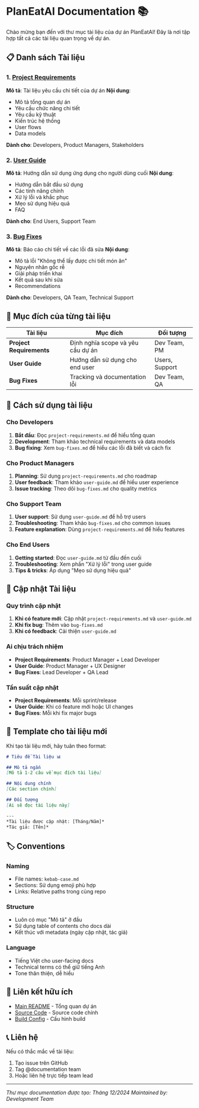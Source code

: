 # PlanEatAI Documentation 📚

Chào mừng bạn đến với thư mục tài liệu của dự án PlanEatAI! Đây là nơi tập hợp tất cả các tài liệu quan trọng về dự án.

## 📋 Danh sách Tài liệu

### 1. [Project Requirements](./project-requirements.md)
**Mô tả**: Tài liệu yêu cầu chi tiết của dự án
**Nội dung**:
- Mô tả tổng quan dự án
- Yêu cầu chức năng chi tiết
- Yêu cầu kỹ thuật
- Kiến trúc hệ thống
- User flows
- Data models

**Dành cho**: Developers, Product Managers, Stakeholders

### 2. [User Guide](./user-guide.md)
**Mô tả**: Hướng dẫn sử dụng ứng dụng cho người dùng cuối
**Nội dung**:
- Hướng dẫn bắt đầu sử dụng
- Các tính năng chính
- Xử lý lỗi và khắc phục
- Mẹo sử dụng hiệu quả
- FAQ

**Dành cho**: End Users, Support Team

### 3. [Bug Fixes](./bug-fixes.md)
**Mô tả**: Báo cáo chi tiết về các lỗi đã sửa
**Nội dung**:
- Mô tả lỗi "Không thể lấy được chi tiết món ăn"
- Nguyên nhân gốc rễ
- Giải pháp triển khai
- Kết quả sau khi sửa
- Recommendations

**Dành cho**: Developers, QA Team, Technical Support

## 🎯 Mục đích của từng tài liệu

| Tài liệu | Mục đích | Đối tượng |
|----------|----------|-----------|
| **Project Requirements** | Định nghĩa scope và yêu cầu dự án | Dev Team, PM |
| **User Guide** | Hướng dẫn sử dụng cho end user | Users, Support |
| **Bug Fixes** | Tracking và documentation lỗi | Dev Team, QA |

## 📖 Cách sử dụng tài liệu

### Cho Developers
1. **Bắt đầu**: Đọc `project-requirements.md` để hiểu tổng quan
2. **Development**: Tham khảo technical requirements và data models
3. **Bug fixing**: Xem `bug-fixes.md` để hiểu các lỗi đã biết và cách fix

### Cho Product Managers
1. **Planning**: Sử dụng `project-requirements.md` cho roadmap
2. **User feedback**: Tham khảo `user-guide.md` để hiểu user experience
3. **Issue tracking**: Theo dõi `bug-fixes.md` cho quality metrics

### Cho Support Team
1. **User support**: Sử dụng `user-guide.md` để hỗ trợ users
2. **Troubleshooting**: Tham khảo `bug-fixes.md` cho common issues
3. **Feature explanation**: Dùng `project-requirements.md` để hiểu features

### Cho End Users
1. **Getting started**: Đọc `user-guide.md` từ đầu đến cuối
2. **Troubleshooting**: Xem phần "Xử lý lỗi" trong user guide
3. **Tips & tricks**: Áp dụng "Mẹo sử dụng hiệu quả"

## 🔄 Cập nhật Tài liệu

### Quy trình cập nhật
1. **Khi có feature mới**: Cập nhật `project-requirements.md` và `user-guide.md`
2. **Khi fix bug**: Thêm vào `bug-fixes.md`
3. **Khi có feedback**: Cải thiện `user-guide.md`

### Ai chịu trách nhiệm
- **Project Requirements**: Product Manager + Lead Developer
- **User Guide**: Product Manager + UX Designer
- **Bug Fixes**: Lead Developer + QA Lead

### Tần suất cập nhật
- **Project Requirements**: Mỗi sprint/release
- **User Guide**: Khi có feature mới hoặc UI changes
- **Bug Fixes**: Mỗi khi fix major bugs

## 📝 Template cho tài liệu mới

Khi tạo tài liệu mới, hãy tuân theo format:

```markdown
# Tiêu đề Tài liệu 📊

## Mô tả ngắn
[Mô tả 1-2 câu về mục đích tài liệu]

## Nội dung chính
[Các section chính]

## Đối tượng
[Ai sẽ đọc tài liệu này]

---
*Tài liệu được cập nhật: [Tháng/Năm]*
*Tác giả: [Tên]*
```

## 🏷️ Conventions

### Naming
- File names: `kebab-case.md`
- Sections: Sử dụng emoji phù hợp
- Links: Relative paths trong cùng repo

### Structure
- Luôn có mục "Mô tả" ở đầu
- Sử dụng table of contents cho docs dài
- Kết thúc với metadata (ngày cập nhật, tác giả)

### Language
- Tiếng Việt cho user-facing docs
- Technical terms có thể giữ tiếng Anh
- Tone thân thiện, dễ hiểu

## 🔗 Liên kết hữu ích

- [Main README](../README.md) - Tổng quan dự án
- [Source Code](../app/src/) - Source code chính
- [Build Config](../app/build.gradle.kts) - Cấu hình build

## 📞 Liên hệ

Nếu có thắc mắc về tài liệu:
1. Tạo issue trên GitHub
2. Tag @documentation team
3. Hoặc liên hệ trực tiếp team lead

---

*Thư mục documentation được tạo: Tháng 12/2024*
*Maintained by: Development Team*